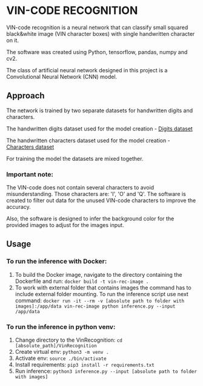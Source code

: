 # VIN-CODE RECOGNITION

VIN-code recognition is a neural network that can classify small squared black&white image (VIN character boxes) with single handwritten character on it.

The software was created using Python, tensorflow, pandas, numpy and cv2.

The class of artificial neural network designed in this project is a Convolutional Neural Network (CNN) model.

## Approach
The network is trained by two separate datasets for handwritten digits and characters.

The handwritten digits dataset used for the model creation - [Digits dataset](https://www.kaggle.com/datasets/oddrationale/mnist-in-csv)

The handwritten characters dataset used for the model creation - [Characters dataset](https://www.kaggle.com/datasets/sachinpatel21/az-handwritten-alphabets-in-csv-format)

For training the model the datasets are mixed together.

### Important note:
The VIN-code does not contain several characters to avoid misunderstanding. Those characters are: 'I', 'O' and 'Q'. The software is created to filter out data for the unused VIN-code characters to improve the accuracy.

Also, the software is designed to infer the background color for the provided images to adjust for the images input.


## Usage
### To run the inference with Docker:

1. To build the Docker image, navigate to the directory containing the Dockerfile and run:
    `docker build -t vin-rec-image .`
2. To work with external folder that contains images the command has to include external folder mounting. To run the inference script use next command:
    `docker run -it --rm -v [absolute path to folder with images]:/app/data vin-rec-image python inference.py --input /app/data`

### To run the inference in python venv:
1. Change directory to the VinRecognition:
    `cd [absolute_path]/VinRecognition`
2. Create virtual env:
    `python3 -m venv .`
3. Activate env:
    `source ./bin/activate`
4. Install requirements:
    `pip3 install -r requirements.txt`
5. Run inference:
    `python3 inference.py --input [absolute path to folder with images]`
